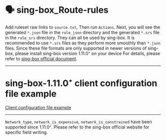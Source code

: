 # 🗣 sing-box_Route-rules

Add ruleset raw links to `source.txt`, Then run `Actions`. Next, you will see the generated `*.json` file in the `rule_json` directory and the generated `*.srs` file in the `rule_srs` directory. They can all be used by sing-box. It is recommended to use `*.srs` files as they perform more smoothly than `*.json` files. Since these file formats are only supported in newer versions of sing-box, please install sing-box version 1.11.0⁺ on your device For details, please refer to [sing-box official document](https://sing-box.sagernet.org).

---

# sing-box-1.11.0⁺ client configuration file example

[Client configuration file example](https://raw.githubusercontent.com/tangnahuaite/sing-box_Route-rules/main/1.11.0⁺example.json)

---
`Network_type`, `network_is_expensive`, `network_is_constrained` have been supported since 1.11.0⁺. Please refer to the sing-box official website for specific field writing.
